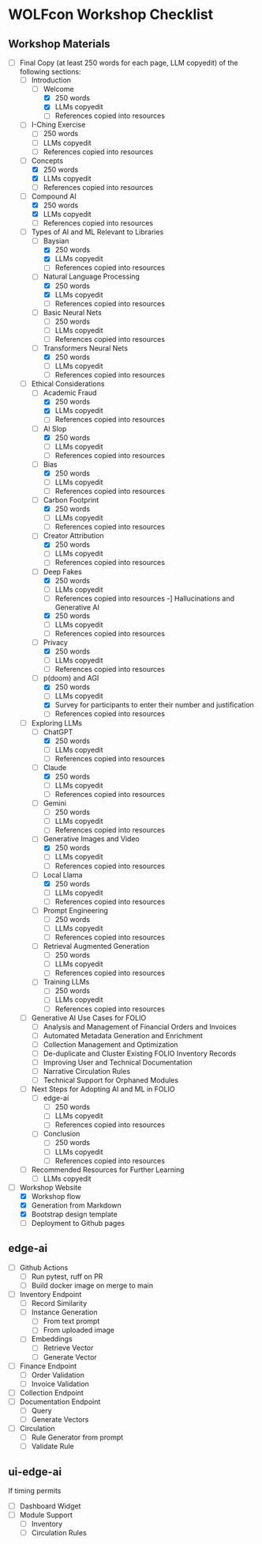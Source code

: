 # WOLFcon Workshop Checklist

## Workshop Materials
- [ ] Final Copy (at least 250 words for each page, LLM copyedit) of the following sections:
  - [ ] Introduction
    - [ ] Welcome
      - [x] 250 words
      - [x] LLMs copyedit
      - [ ] References copied into resources
   - [ ] I-Ching Exercise
      - [ ] 250 words
      - [ ] LLMs copyedit
      - [ ] References copied into resources
    - [ ] Concepts
      - [x] 250 words
      - [x] LLMs copyedit
      - [ ] References copied into resources
    - [ ] Compound AI
      - [x] 250 words
      - [x] LLMs copyedit
      - [ ] References copied into resources
  - [ ] Types of AI and ML Relevant to Libraries
    - [ ] Baysian
      - [x] 250 words
      - [x] LLMs copyedit
      - [ ] References copied into resources
    - [ ] Natural Language Processing
      - [x] 250 words
      - [x] LLMs copyedit
      - [ ] References copied into resources
    - [ ] Basic Neural Nets
      - [ ] 250 words
      - [ ] LLMs copyedit
      - [ ] References copied into resources
    - [ ] Transformers Neural Nets
      - [x] 250 words
      - [ ] LLMs copyedit
      - [ ] References copied into resources
  - [ ] Ethical Considerations
    - [ ] Academic Fraud 
      - [x] 250 words
      - [x] LLMs copyedit
      - [ ] References copied into resources
    - [ ] AI Slop
      - [x] 250 words
      - [ ] LLMs copyedit
      - [ ] References copied into resources
    - [ ] Bias
      - [x] 250 words
      - [ ] LLMs copyedit
      - [ ] References copied into resources
    - [ ] Carbon Footprint 
      - [x] 250 words
      - [ ] LLMs copyedit
      - [ ] References copied into resources
    - [ ] Creator Attribution
      - [x] 250 words
      - [ ] LLMs copyedit
      - [ ] References copied into resources
    - [ ] Deep Fakes
      - [x] 250 words
      - [ ] LLMs copyedit
      - [ ] References copied into resources
    -] Hallucinations and Generative AI 
      - [x] 250 words
      - [ ] LLMs copyedit
      - [ ] References copied into resources
    - [ ] Privacy
      - [x] 250 words
      - [ ] LLMs copyedit
      - [ ] References copied into resources
    - [ ] p(doom) and AGI 
      - [x] 250 words
      - [ ] LLMs copyedit
      - [x] Survey for participants to enter their number and justification
      - [ ] References copied into resources
  - [ ] Exploring LLMs
    - [ ] ChatGPT
      - [x] 250 words
      - [ ] LLMs copyedit
      - [ ] References copied into resources
    - [ ] Claude
      - [x] 250 words
      - [ ] LLMs copyedit
      - [ ] References copied into resources
    - [ ] Gemini
      - [ ] 250 words
      - [ ] LLMs copyedit
      - [ ] References copied into resources
    - [ ] Generative Images and Video
      - [x] 250 words
      - [ ] LLMs copyedit
      - [ ] References copied into resources
    - [ ] Local Llama
      - [x] 250 words
      - [ ] LLMs copyedit
      - [ ] References copied into resources
    - [ ] Prompt Engineering
      - [ ] 250 words
      - [ ] LLMs copyedit
      - [ ] References copied into resources
    - [ ] Retrieval Augmented Generation
      - [ ] 250 words
      - [ ] LLMs copyedit
      - [ ] References copied into resources
    - [ ] Training LLMs
      - [ ] 250 words
      - [ ] LLMs copyedit
      - [ ] References copied into resources
  - [ ] Generative AI Use Cases for FOLIO
    - [ ] Analysis and Management of Financial Orders and Invoices
    - [ ] Automated Metadata Generation and Enrichment
    - [ ] Collection Management and Optimization
    - [ ] De-duplicate and Cluster Existing FOLIO Inventory Records
    - [ ] Improving User and Technical Documentation
    - [ ] Narrative Circulation Rules
    - [ ] Technical Support for Orphaned Modules
  - [ ] Next Steps for Adopting AI and ML in FOLIO
    - [ ] edge-ai
      - [ ] 250 words
      - [ ] LLMs copyedit
      - [ ] References copied into resources
    - [ ] Conclusion
      - [ ] 250 words
      - [ ] LLMs copyedit
      - [ ] References copied into resources
  - [ ] Recommended Resources for Further Learning
      - [ ] LLMs copyedit
- [ ] Workshop Website
  - [x] Workshop flow 
  - [x] Generation from Markdown
  - [x] Bootstrap design template
  - [ ] Deployment to Github pages
## edge-ai
- [ ] Github Actions
  - [ ] Run pytest, ruff on PR
  - [ ] Build docker image on merge to main
- [ ] Inventory Endpoint
  - [ ] Record Similarity
  - [ ] Instance Generation
    - [ ] From text prompt
    - [ ] From uploaded image
  - [ ] Embeddings
    - [ ] Retrieve Vector
    - [ ] Generate Vector
- [ ] Finance Endpoint
  - [ ] Order Validation
  - [ ] Invoice Validation
- [ ] Collection Endpoint
- [ ] Documentation Endpoint
  - [ ] Query
  - [ ] Generate Vectors
- [ ] Circulation
  - [ ] Rule Generator from prompt
  - [ ] Validate Rule

## ui-edge-ai
If timing permits

- [ ] Dashboard Widget
- [ ] Module Support
  - [ ] Inventory
  - [ ] Circulation Rules
